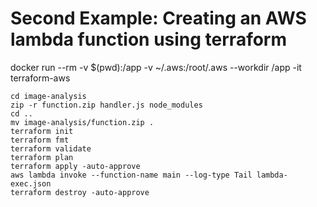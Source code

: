 # Second Example: Creating an AWS lambda function using terraform

docker run --rm -v $(pwd):/app -v ~/.aws:/root/.aws --workdir /app -it terraform-aws

```
cd image-analysis
zip -r function.zip handler.js node_modules
cd ..
mv image-analysis/function.zip .
terraform init
terraform fmt
terraform validate
terraform plan
terraform apply -auto-approve
aws lambda invoke --function-name main --log-type Tail lambda-exec.json
terraform destroy -auto-approve
```

